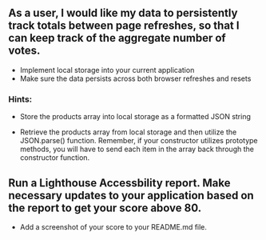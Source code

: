 ## As a user, I would like my data to persistently track totals between page refreshes, so that I can keep track of the aggregate number of votes.

- Implement local storage into your current application
- Make sure the data persists across both browser refreshes and resets

### Hints:

- Store the products array into local storage as a formatted JSON string

- Retrieve the products array from local storage and then utilize the JSON.parse() function. Remember, if your constructor utilizes prototype methods, you will have to send each item in the array back through the constructor function.

## Run a Lighthouse Accessbility report. Make necessary updates to your application based on the report to get your score above 80.

- Add a screenshot of your score to your README.md file.
